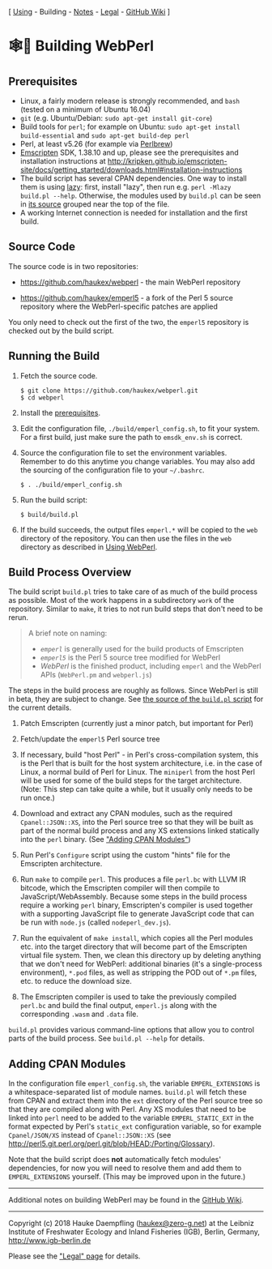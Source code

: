 
\[ [Using](using.html) -
Building -
[Notes](notes.html) -
[Legal](legal.html) -
[GitHub Wiki](https://github.com/haukex/webperl/wiki/Building-WebPerl) \]

🕸️🐪 Building WebPerl
===================


Prerequisites
-------------

- Linux, a fairly modern release is strongly recommended, and `bash`
  (tested on a minimum of Ubuntu 16.04)
- `git` (e.g. Ubuntu/Debian: `sudo apt-get install git-core`)
- Build tools for `perl`; for example on Ubuntu:
  `sudo apt-get install build-essential` and `sudo apt-get build-dep perl`
- Perl, at least v5.26 (for example via [Perlbrew](http://perlbrew.pl/))
- [Emscripten](http://emscripten.org) SDK, 1.38.10 and up,
  please see the prerequisites and installation instructions at
  <http://kripken.github.io/emscripten-site/docs/getting_started/downloads.html#installation-instructions>
- The build script has several CPAN dependencies. One way to install them
  is using [lazy](https://metacpan.org/pod/lazy): first,
  install "lazy", then run e.g. `perl -Mlazy build.pl --help`.
  Otherwise, the modules used by `build.pl` can be seen in
  [its source](https://github.com/haukex/webperl/blob/master/build/build.pl)
  grouped near the top of the file.
- A working Internet connection is needed for installation and the first build.


Source Code
-----------

The source code is in two repositories:

- <https://github.com/haukex/webperl> - the main WebPerl repository

- <https://github.com/haukex/emperl5> - a fork of the Perl 5 source
  repository where the WebPerl-specific patches are applied

You only need to check out the first of the two, the `emperl5` repository
is checked out by the build script.


Running the Build
-----------------

1. Fetch the source code.
   
       $ git clone https://github.com/haukex/webperl.git
       $ cd webperl

2. Install the [prerequisites](#Prerequisites).

3. Edit the configuration file, `./build/emperl_config.sh`, to fit
   your system. For a first build, just make sure the path to
   `emsdk_env.sh` is correct.

4. Source the configuration file to set the environment variables.
   Remember to do this anytime you change variables. You may also
   add the sourcing of the configuration file to your `~/.bashrc`.

       $ . ./build/emperl_config.sh

5. Run the build script:

       $ build/build.pl

6. If the build succeeds, the output files `emperl.*` will be
   copied to the `web` directory of the repository. You can
   then use the files in the `web` directory as described in
   [Using WebPerl](using.html).


Build Process Overview
----------------------

The build script `build.pl` tries to take care of as much of the build process as
possible. Most of the work happens in a subdirectory `work` of the repository.
Similar to `make`, it tries to not run build steps that don't need to be rerun.

> A brief note on naming:
>
> - *`emperl`* is generally used for the build products of Emscripten
> - *`emperl5`* is the Perl 5 source tree modified for WebPerl
> - *WebPerl* is the finished product, including `emperl`
>   and the WebPerl APIs (`WebPerl.pm` and `webperl.js`)

The steps in the build process are roughly as follows.
Since WebPerl is still in beta, they are subject to change.
See
[the source of the `build.pl` script](https://github.com/haukex/webperl/blob/master/build/build.pl)
for the current details.

1. Patch Emscripten
   (currently just a minor patch, but important for Perl)

2. Fetch/update the `emperl5` Perl source tree

3. If necessary, build "host Perl" - in Perl's cross-compilation system,
   this is the Perl that is built for the host system architecture,
   i.e. in the case of Linux, a normal build of Perl for Linux. The
   `miniperl` from the host Perl will be used for some of the build
   steps for the target architecture.
   (Note: This step can take quite a while, but it usually only needs
   to be run once.)

4. Download and extract any CPAN modules, such as the required `Cpanel::JSON::XS`,
   into the Perl source tree so that they will be built as part of the normal
   build process and any XS extensions linked statically into the `perl` binary.
   (See ["Adding CPAN Modules"](#adding-cpan-modules))

5. Run Perl's `Configure` script using the custom "hints" file for the Emscripten
   architecture.

6. Run `make` to compile `perl`. This produces a file `perl.bc` with LLVM IR
   bitcode, which the Emscripten compiler will then compile to JavaScript/WebAssembly.
   Because some steps in the build process require a working `perl` binary,
   Emscripten's compiler is used together with a supporting JavaScript file to
   generate JavaScript code that can be run with `node.js` (called `nodeperl_dev.js`).

8. Run the equivalent of `make install`, which copies all the Perl modules
   etc. into the target directory that will become part of the Emscripten
   virtual file system. Then, we clean this directory up by deleting anything
   that we don't need for WebPerl: additional binaries (it's a single-process
   environment), `*.pod` files, as well as stripping the POD out of `*.pm`
   files, etc. to reduce the download size.

9. The Emscripten compiler is used to take the previously compiled `perl.bc`
   and build the final output, `emperl.js` along with the corresponding
   `.wasm` and `.data` file.

`build.pl` provides various command-line options that allow you to control
parts of the build process. See `build.pl --help` for details.


Adding CPAN Modules
-------------------

In the configuration file `emperl_config.sh`, the variable `EMPERL_EXTENSIONS`
is a whitespace-separated list of module names. `build.pl` will fetch these
from CPAN and extract them into the `ext` directory of the Perl source tree
so that they are compiled along with Perl. Any XS modules that need to be
linked into `perl` need to be added to the variable `EMPERL_STATIC_EXT` in
the format expected by Perl's `static_ext` configuration variable,
so for example `Cpanel/JSON/XS` instead of `Cpanel::JSON::XS`
(see <http://perl5.git.perl.org/perl.git/blob/HEAD:/Porting/Glossary>).

Note that the build script does **not** automatically fetch modules'
dependencies, for now you will need to resolve them and add them to
`EMPERL_EXTENSIONS` yourself. (This may be improved upon in the future.)


***

Additional notes on building WebPerl may be found in the
[GitHub Wiki](https://github.com/haukex/webperl/wiki/Building-WebPerl).

***

Copyright (c) 2018 Hauke Daempfling (haukex@zero-g.net)
at the Leibniz Institute of Freshwater Ecology and Inland Fisheries (IGB),
Berlin, Germany, <http://www.igb-berlin.de>

Please see the ["Legal" page](legal.html) for details.

